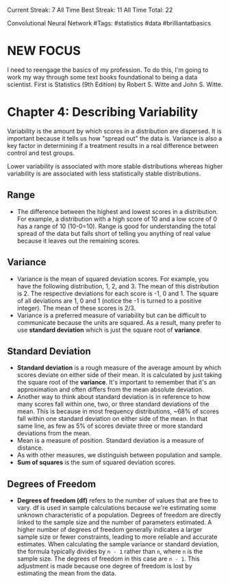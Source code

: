 Current Streak: 7
All Time Best Streak: 11
All Time Total: 22

Convolutional Neural Network
#Tags: #statistics #data #brilliantatbasics
# NEW FOCUS
I need to reengage the basics of my profession. To do this, I'm going to work my way through some text books foundational to being a data scientist. First is Statistics (9th Edition) by Robert S. Witte and John S. Witte. 

# Chapter 4: Describing Variability
Variability is the amount by which scores in a distribution are dispersed. It is important because it tells us how "spread out" the data is. Variance is also a key factor in determining if a treatment results in a real difference between control and test groups. 

Lower variability is associated with more stable distributions whereas higher variability is are associated with less statistically stable distributions. 
## Range
- The difference between the highest and lowest scores in a distribution. For example, a distribution with a high score of 10 and a low score of 0 has a range of 10 (10-0=10). Range is good for understanding the total spread of the data but falls short of telling you anything of real value because it leaves out the remaining scores. 
## Variance
- Variance is the mean of squared deviation scores. For example, you have the following distribution, 1, 2, and 3. The mean of this distribution is 2. The respective deviations for each score is -1, 0 and 1. The square of all deviations are 1, 0 and 1 (notice the -1 is turned to a positive integer). The mean of these scores is 2/3. 
- Variance is a preferred measure of variability but can be difficult to communicate because the units are squared. As a result, many prefer to use **standard deviation** which is just the square root of **variance**.
## Standard Deviation
- **Standard deviation** is a rough measure of the average amount by which scores deviate on either side of their mean. It is calculated by just taking the square root of the **variance**. It's important to remember that it's an approximation and often differs from the mean absolute deviation. 
- Another way to think about standard deviation is in reference to how many scores fall within one, two, or three standard deviations of the mean. This is because in most frequency distributions, ~68% of scores fall within one standard deviation on either side of the mean. In that same line, as few as 5% of scores deviate three or more standard deviations from the mean.
- Mean is a measure of position. Standard deviation is a measure of distance. 
- As with other measures, we distinguish between population and sample. 
- **Sum of squares** is the sum of squared deviation scores.
## Degrees of Freedom
- **Degrees of freedom (df)** refers to the number of values that are free to vary. df is used in sample calculations because we're estimating some unknown characteristic of a population. Degrees of freedom are directly linked to the sample size and the number of parameters estimated. A higher number of degrees of freedom generally indicates a larger sample size or fewer constraints, leading to more reliable and accurate estimates. When calculating the sample variance or standard deviation, the formula typically divides by `n - 1` rather than `n`, where `n` is the sample size. The degrees of freedom in this case are `n - 1`. This adjustment is made because one degree of freedom is lost by estimating the mean from the data.